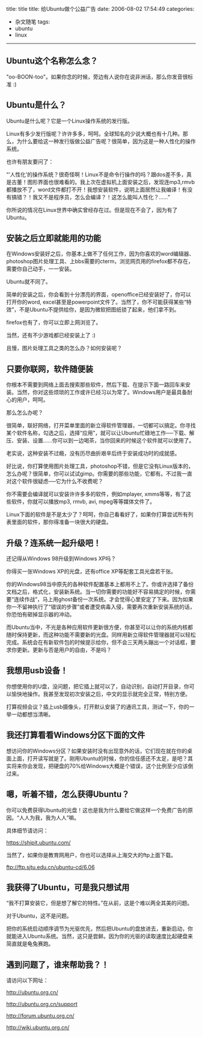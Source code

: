 


title: title
title: 给Ubuntu做个公益广告
date: 2006-08-02 17:54:49
categories:
- 杂文随笔
tags: 
- ubuntu
- linux
	 
---



## Ubuntu这个名称怎么念？

"oo-BOON-too"。如果你念的时候，旁边有人说你在说非洲话，那么你发音很标准 :)

## Ubuntu是什么？

Ubuntu是什么呢？它是一个Linux操作系统的发行版。

Linux有多少发行版呢？许许多多，呵呵。全球知名的少说大概也有十几种。那么，为什么要给这一种发行版做公益广告呢？很简单，因为这是一种人性化的操作系统。

也许有朋友要问了：

“‘人性化’的操作系统？很奇怪啊！Linux不是命令行操作的吗？跟dos差不多，真是古董！图形界面也很难看的。我上次在虚拟机上面安装之后，发现连mp3,rmvb都播放不了，word文件都打不开！我想安装软件，说明上面居然让我编译！有没有搞错？！我又不是程序员，怎么会编译？！这怎么能叫人性化？……”

你所说的情况在Linux世界中确实曾经存在过。但是现在不会了，因为有了Ubuntu。

## 安装之后立即就能用的功能

在Windows安装好之后，你基本上做不了任何工作，因为你喜欢的word编辑器、photoshop图片处理工具、上bbs需要的cterm，浏览网页用的firefox都不存在，需要你自己动手，一一安装。

Ubuntu就不同了。

简单的安装之后，你会看到十分漂亮的界面，openoffice已经安装好了，你可以打开你的word, excel甚至是powerpoint文件了。当然了，你不可能获得某些“特效”，不是Ubuntu不提供给你，是因为微软把图纸锁了起来，他们拿不到。

firefox也有了，你可以立即上网浏览了。

当然，还有不少游戏都已经安装上了 :)

且慢，图片处理工具之类的怎么办？如何安装呢？

## 只要你联网，软件随便装

你根本不需要到网络上面去搜索那些软件，然后下载、在提示下面一路回车来安装。当然，你对这些烦琐的工作或许已经习以为常了。Windows用户是最具备耐心的用户，呵呵。

那么怎么办呢？

很简单，联好网络，打开菜单里面的新立得软件管理器，一切都可以搞定。你寻找某个软件名称，勾选之后，选择“应用”，就可以让Ubuntu忙碌地工作──下载、解压、安装、设置……你可以到一边喝茶，当你回来的时候这个软件就可以使用了。

老实说，这种安装不过瘾，没有历尽曲折艰辛后终于安装成功时的成就感。

好比说，你打算使用图片处理工具，photoshop不错，但是它没有Linux版本的，怎么办呢？很简单，你可以试试gimp。你需要的那些功能，它都有。不过我一直对这个软件很疑虑──它为什么不收费呢？

你不需要会编译就可以安装许许多多的软件，例如mplayer, xmms等等，有了这些软件，你就可以播放mp3, rmvb, avi, mpeg等等媒体文件了。

Linux下面的软件是不是太少了？呵呵，你自己看看好了，如果你打算尝试所有列表里面的软件，那你得准备一块很大的硬盘。


## 升级？连系统一起升级吧！

还记得从Windows 98升级到Windows XP吗？

你得买一张Windows XP的光盘，还有office XP等配套工具光盘若干张。

你的Windows98当中原先的各种软件配置基本上都用不上了。你或许选择了备份文档之后，格式化，安装新系统。当一切你需要的功能好不容易搞定的时候，你需要“连续作战”，马上用ghost备份一次系统。才会觉得心里安定了下来。因为如果你一不留神执行了“错误的步骤”或者遭受病毒入侵，需要再次重新安装系统的话，你恐怕有砸掉显示器的冲动。

而Ubuntu当中，不光是各种应用软件更新很方便，你甚至可以让你的系统内核都随时保持更新，而这种功能不需要新的光盘。同样用新立得软件管理器就可以轻松完成。系统会在有新软件包的时候提示给你，但不会三天两头蹦出一个对话框，要求你更新。更新与否是用户的自由，不是吗？

## 我想用usb设备！

你想使用你的U盘，没问题，把它插上就可以了，自动识别，自动打开目录，你可以愉快地操作。我甚至发现初次安装之后，中文的显示就完全正常，特别方便。

打算视频会议？插上usb摄像头，打开默认安装了的通讯工具，测试一下，你的一举一动都想当清晰。

## 我还打算看看Windows分区下面的文件

想访问你的Windows分区？如果安装时没有出现意外的话，它们现在就在你的桌面上面，打开读写就是了。刚用Ubuntu的时候，你的信任感还不太足，是吧？其实将来你会发现，把硬盘的70%给Windows大概是个错误，这个比例至少应该倒过来。

## 嗯，听着不错，怎么获得Ubuntu？

你可以免费获得Ubuntu的光盘！这也是我为什么要给它做这样一个免费广告的原因。“人人为我，我为人人”嘛。

具体细节请访问：

https://shipit.ubuntu.com/

当然了，如果你是教育网用户，你也可以选择从上海交大的ftp上面下载。

ftp://ftp.sjtu.edu.cn/ubuntu-cd/6.06

## 我获得了Ubuntu，可是我只想试用

“我不打算安装它，但是想了解它的特性。”在从前，这是个难以两全其美的问题。

对于Ubuntu，这不是问题。

把你的系统启动顺序调节为光驱优先，然后把Ubuntu的盘放进去，重新启动，你就能进入Ubuntu系统。当然，这只是尝鲜。因为你的光驱的读取速度比起硬盘来简直就是龟兔赛跑。

## 遇到问题了，谁来帮助我？！

请访问以下网址：

http://ubuntu.org.cn/

http://ubuntu.org.cn/support

http://forum.ubuntu.org.cn/

http://wiki.ubuntu.org.cn/